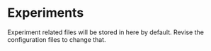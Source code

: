 # Experiments

Experiment related files will be stored in here by default.
Revise the configuration files to change that.
